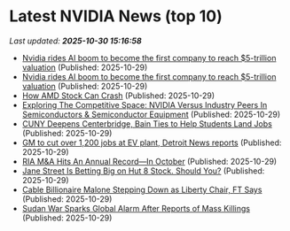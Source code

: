 # Latest NVIDIA News (top 10)
_Last updated: **2025-10-30 15:16:58**_

- [Nvidia rides AI boom to become the first company to reach $5-trillion valuation](https://www.cbc.ca/news/business/nvidia-5t-9.6958192) (Published: 2025-10-29)
- [Nvidia rides AI boom to become the first company to reach $5-trillion valuation](https://www.cbc.ca/news/business/nvidia-five-trillion-9.6958192) (Published: 2025-10-29)
- [How AMD Stock Can Crash](https://www.forbes.com/sites/greatspeculations/2025/10/29/how-amd-stock-can-crash/) (Published: 2025-10-29)
- [Exploring The Competitive Space: NVIDIA Versus Industry Peers In Semiconductors & Semiconductor Equipment](https://biztoc.com/x/b8c72b44ad5d5909) (Published: 2025-10-29)
- [CUNY Deepens Centerbridge, Bain Ties to Help Students Land Jobs](https://biztoc.com/x/2ed700d01e36bfc1) (Published: 2025-10-29)
- [GM to cut over 1,200 jobs at EV plant, Detroit News reports](https://biztoc.com/x/b6479159aeea37bb) (Published: 2025-10-29)
- [RIA M&A Hits An Annual Record—In October](https://biztoc.com/x/b4520313f98888d3) (Published: 2025-10-29)
- [Jane Street Is Betting Big on Hut 8 Stock. Should You?](https://biztoc.com/x/f687face36b14a71) (Published: 2025-10-29)
- [Cable Billionaire Malone Stepping Down as Liberty Chair, FT Says](https://biztoc.com/x/42f110c6cd8818f7) (Published: 2025-10-29)
- [Sudan War Sparks Global Alarm After Reports of Mass Killings](https://biztoc.com/x/e9e5629bfb544969) (Published: 2025-10-29)
